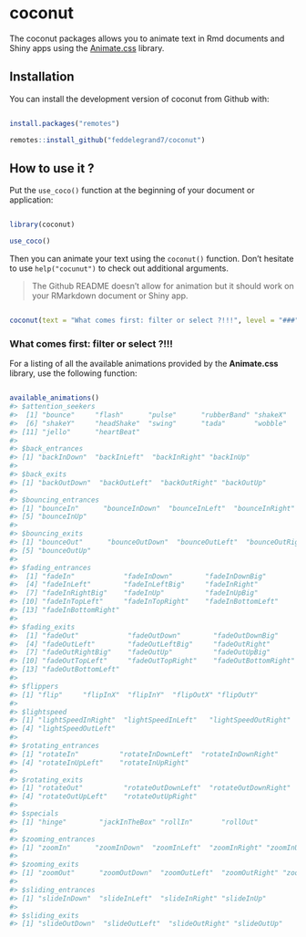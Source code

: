 
<!-- README.md is generated from README.Rmd. Please edit that file -->

# coconut

<!-- badges: start -->

<!-- badges: end -->

The coconut packages allows you to animate text in Rmd documents and
Shiny apps using the [Animate.css](https://animate.style/) library.

## Installation

You can install the development version of coconut from Github with:

``` r

install.packages("remotes")

remotes::install_github("feddelegrand7/coconut")
```

## How to use it ?

Put the `use_coco()` function at the beginning of your document or
application:

``` r

library(coconut)

use_coco()
```

<!--html_preserve-->

<head>

<link
  rel='stylesheet'
  href='https://cdnjs.cloudflare.com/ajax/libs/animate.css/4.0.0/animate.min.css'
/>

</head>

<!--/html_preserve-->

Then you can animate your text using the `coconut()` function. Don’t
hesitate to use `help("cocunut")` to check out additional arguments.

> The Github README doesn’t allow for animation but it should work on
> your RMarkdown document or Shiny app.

``` r

coconut(text = "What comes first: filter or select ?!!!", level = "###", animation = "bounce")
```

<!--html_preserve-->

<h3 class="animate__animated animate__bounce animate__repeat-1 animate__delay-0s animate__slow">

What comes first: filter or select ?\!\!\!

</h3>

<!--/html_preserve-->

For a listing of all the available animations provided by the
**Animate.css** library, use the following function:

``` r

available_animations()
#> $attention_seekers
#>  [1] "bounce"     "flash"      "pulse"      "rubberBand" "shakeX"    
#>  [6] "shakeY"     "headShake"  "swing"      "tada"       "wobble"    
#> [11] "jello"      "heartBeat" 
#> 
#> $back_entrances
#> [1] "backInDown"  "backInLeft"  "backInRight" "backInUp"   
#> 
#> $back_exits
#> [1] "backOutDown"  "backOutLeft"  "backOutRight" "backOutUp"   
#> 
#> $bouncing_entrances
#> [1] "bounceIn"      "bounceInDown"  "bounceInLeft"  "bounceInRight"
#> [5] "bounceInUp"   
#> 
#> $bouncing_exits
#> [1] "bounceOut"      "bounceOutDown"  "bounceOutLeft"  "bounceOutRight"
#> [5] "bounceOutUp"   
#> 
#> $fading_entrances
#>  [1] "fadeIn"            "fadeInDown"        "fadeInDownBig"    
#>  [4] "fadeInLeft"        "fadeInLeftBig"     "fadeInRight"      
#>  [7] "fadeInRightBig"    "fadeInUp"          "fadeInUpBig"      
#> [10] "fadeInTopLeft"     "fadeInTopRight"    "fadeInBottomLeft" 
#> [13] "fadeInBottomRight"
#> 
#> $fading_exits
#>  [1] "fadeOut"            "fadeOutDown"        "fadeOutDownBig"    
#>  [4] "fadeOutLeft"        "fadeOutLeftBig"     "fadeOutRight"      
#>  [7] "fadeOutRightBig"    "fadeOutUp"          "fadeOutUpBig"      
#> [10] "fadeOutTopLeft"     "fadeOutTopRight"    "fadeOutBottomRight"
#> [13] "fadeOutBottomLeft" 
#> 
#> $flippers
#> [1] "flip"     "flipInX"  "flipInY"  "flipOutX" "flipOutY"
#> 
#> $lightspeed
#> [1] "lightSpeedInRight"  "lightSpeedInLeft"   "lightSpeedOutRight"
#> [4] "lightSpeedOutLeft" 
#> 
#> $rotating_entrances
#> [1] "rotateIn"          "rotateInDownLeft"  "rotateInDownRight"
#> [4] "rotateInUpLeft"    "rotateInUpRight"  
#> 
#> $rotating_exits
#> [1] "rotateOut"          "rotateOutDownLeft"  "rotateOutDownRight"
#> [4] "rotateOutUpLeft"    "rotateOutUpRight"  
#> 
#> $specials
#> [1] "hinge"        "jackInTheBox" "rollIn"       "rollOut"     
#> 
#> $zooming_entrances
#> [1] "zoomIn"      "zoomInDown"  "zoomInLeft"  "zoomInRight" "zoomInUp"   
#> 
#> $zooming_exits
#> [1] "zoomOut"      "zoomOutDown"  "zoomOutLeft"  "zoomOutRight" "zoomOutUp"   
#> 
#> $sliding_entrances
#> [1] "slideInDown"  "slideInLeft"  "slideInRight" "slideInUp"   
#> 
#> $sliding_exits
#> [1] "slideOutDown"  "slideOutLeft"  "slideOutRight" "slideOutUp"
```
